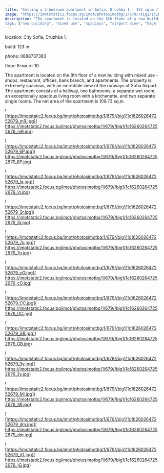 ```yaml
---
title: "Selling a 3-bedroom apartment in Sofia, Druzhba 1 - 123 sq.m / 1280 EUR per sq.m :: imot.bg Advertisement"
image: "https://imotstatic2.focus.bg/imot/photosimotbg/1/679//big1/1c162602647252679_hj.jpg"
description: "The apartment is located on the 8th floor of a new building with mixed use - shops, restaurant, offices, bank branch, and apartments. The property is extremely spacious, with an incredible view of the runways of Sofia Airport. The apartment consists of a hallway, two bathrooms, a separate wet room, an exceptionally spacious living room with a kitchenette, and two separate single rooms. The net area of the apartment is 109.73 sq.m."
tags: ["new building", "mixed use", "spacious", "airport view", "high floor"]
---
```


location: City Sofia, Druzhba 1,

build: 123 m

phone: 0888737383

floor: 8-ми от 10

The apartment is located on the 8th floor of a new building with mixed use - shops, restaurant, offices, bank branch, and apartments. The property is extremely spacious, with an incredible view of the runways of Sofia Airport. The apartment consists of a hallway, two bathrooms, a separate wet room, an exceptionally spacious living room with a kitchenette, and two separate single rooms. The net area of the apartment is 109.73 sq.m.


![https://imotstatic2.focus.bg/imot/photosimotbg/1/679//big1/1c162602647252679_mR.jpg]( https://imotstatic2.focus.bg/imot/photosimotbg/1/679//big1/1c162602647252679_mR.jpg)


![https://imotstatic2.focus.bg/imot/photosimotbg/1/679//big1/1c162602647252679_6P.jpg]( https://imotstatic2.focus.bg/imot/photosimotbg/1/679//big1/1c162602647252679_6P.jpg)


![https://imotstatic2.focus.bg/imot/photosimotbg/1/679//big1/1c162602647252679_lq.jpg]( https://imotstatic2.focus.bg/imot/photosimotbg/1/679//big1/1c162602647252679_lq.jpg)


![https://imotstatic2.focus.bg/imot/photosimotbg/1/679//big1/1c162602647252679_Sr.jpg]( https://imotstatic2.focus.bg/imot/photosimotbg/1/679//big1/1c162602647252679_Sr.jpg)


![https://imotstatic2.focus.bg/imot/photosimotbg/1/679//big1/1c162602647252679_7o.jpg]( https://imotstatic2.focus.bg/imot/photosimotbg/1/679//big1/1c162602647252679_7o.jpg)


![https://imotstatic2.focus.bg/imot/photosimotbg/1/679//big1/1c162602647252679_cO.jpg]( https://imotstatic2.focus.bg/imot/photosimotbg/1/679//big1/1c162602647252679_cO.jpg)


![https://imotstatic2.focus.bg/imot/photosimotbg/1/679//big1/1c162602647252679_OC.jpg]( https://imotstatic2.focus.bg/imot/photosimotbg/1/679//big1/1c162602647252679_OC.jpg)


![https://imotstatic2.focus.bg/imot/photosimotbg/1/679//big1/1c162602647252679_GB.jpg]( https://imotstatic2.focus.bg/imot/photosimotbg/1/679//big1/1c162602647252679_GB.jpg)


![https://imotstatic2.focus.bg/imot/photosimotbg/1/679//big1/1c162602647252679_3y.jpg]( https://imotstatic2.focus.bg/imot/photosimotbg/1/679//big1/1c162602647252679_3y.jpg)


![https://imotstatic2.focus.bg/imot/photosimotbg/1/679//big1/1c162602647252679_Ml.jpg]( https://imotstatic2.focus.bg/imot/photosimotbg/1/679//big1/1c162602647252679_Ml.jpg)


![https://imotstatic2.focus.bg/imot/photosimotbg/1/679//big1/1c162602647252679_dm.jpg]( https://imotstatic2.focus.bg/imot/photosimotbg/1/679//big1/1c162602647252679_dm.jpg)


![https://imotstatic2.focus.bg/imot/photosimotbg/1/679//big1/1c162602647252679_jG.jpg]( https://imotstatic2.focus.bg/imot/photosimotbg/1/679//big1/1c162602647252679_jG.jpg)


